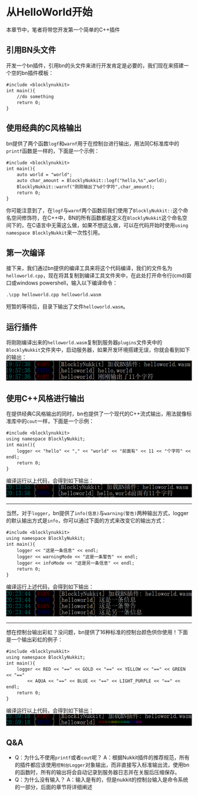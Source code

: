 # 从HelloWorld开始
本章节中，笔者将带您开发第一个简单的C++插件
## 引用BN头文件
开发一个bn插件，引用bn的头文件来进行开发肯定是必要的，我们现在来搭建一个空的bn插件模板：
```
#include <blocklynukkit>
int main(){
    //do something
    return 0;
}
```
## 使用经典的C风格输出
bn提供了两个函数`logf`和`warnf`用于在控制台进行输出，用法同C标准库中的`printf`函数是一样的，下面是一个示例：
```
#include <blocklynukkit>
int main(){
    auto world = "world";
    auto char_amount = BlocklyNukkit::logf("hello,%s",world);
    BlocklyNukkit::warnf("刚刚输出了%d个字符",char_amount);
    return 0;
}
```
你可能注意到了，在`logf`与`warnf`两个函数前我们使用了`BlocklyNukkit::`这个命名空间修饰符，在C++中，BN的所有函数都是定义在`BlocklyNukkit`这个命名空间下的，在C语言中无需这么做，如果不想这么做，可以在代码开始时使用`using namespace BlocklyNukkit`来一次性引用。
## 第一次编译
接下来，我们通过bn提供的编译工具来将这个代码编译，我们的文件名为`helloworld.cpp`，现在将其复制到编译工具文件夹中，在此处打开命令行(cmd)窗口或windows powershell，输入以下编译命令：
```
.\cpp helloworld.cpp helloworld.wasm
```
短暂的等待后，目录下输出了文件`helloworld.wasm`。
## 运行插件
将刚刚编译出来的`helloworld.wasm`复制到服务器`plugins`文件夹中的`BlocklyNukkit`文件夹中，启动服务器，如果开发环境搭建无误，你就会看到如下的输出：
![](images/screenshot_1610193994439.png)
## 使用C++风格进行输出
在提供经典C风格输出的同时，bn也提供了一个现代的C++流式输出，用法就像标准库中的`cout`一样，下面是一个示例：
```
#include <blocklynukkit>
using namespace BlocklyNukkit;
int main(){
    logger << "hello" << "," << "world" << "前面有" << 11 << "个字符" << endl;
    return 0;
}
```
编译运行以上代码，会得到如下输出：
![](images/screenshot_1610194483410.png)
*********
当然，对于`logger`，bn提供了`info(信息)`与`warning(警告)`两种输出方式，logger的默认输出方式是`info`，你可以通过下面的方式来改变它的输出方式：
```
#include <blocklynukkit>
using namespace BlocklyNukkit;
int main(){
    logger << "这是一条信息" << endl;
    logger << warningMode << "这是一条警告" << endl;
    logger << infoMode << "这是另一条信息" << endl;
    return 0;
}
```
编译运行上述代码，会得到如下输出：
![](images/screenshot_1610195195100.png)
**********
想在控制台输出彩虹？没问题，bn提供了16种标准的控制台颜色供你使用！下面是一个输出彩虹的例子：
```
#include <blocklynukkit>
using namespace BlocklyNukkit;
int main(){
    logger << RED << "==" << GOLD << "==" << YELLOW << "==" << GREEN << "==" 
        << AQUA << "==" << BLUE << "==" << LIGHT_PURPLE << "==" << endl;
    return 0;
}
```
编译运行以上代码，会得到如下输出：
![](images/screenshot_1610197995300.png)
## Q&A
- Q：为什么不使用`printf`或者`cout`呢？
A：根据Nukkit插件的推荐规范，所有的插件都应该使用`控制台Logger`对象输出，而非直接写入标准输出流，使用bn的函数时，所有的输出将会自动记录到服务器日志并在关服后压缩保存。
- Q：为什么没有输入？
A：输入是有的，但是nukkit的控制台输入是命令系统的一部分，后面的章节将详细阐述
